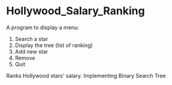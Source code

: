 # Hollywood_Salary_Ranking
A program to display a menu:
1. Search a star
2. Display the tree (list of ranking)
3. Add new star
4. Remove
5. Quit

Ranks Hollywood stars' salary. Implementing Binary Search Tree
